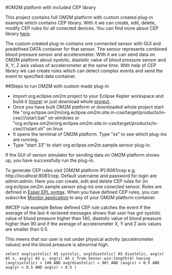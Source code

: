 #OM2M platform with included CEP library

This project contains full OM2M platform with custom created plug-in example which contains CEP library. With it we can create, edit, delete, modify CEP rules for all conected devices. You can find more about CEP library [here](https://github.com/gasperinn/om2m-cep).

The custom created plug-in contains one connected sensor with GUI and predefined DATA container for that sensor. The sensor represents combined blood pressure sensor and accelerometer. With it we can send data on OM2M platform about systolic, diastolic value of blood pressure sensor and X, Y, Z axis values of accelerometer at the same time. With help of CEP library we can create rules which can detect complex events and send the event to specified data container. 

##Steps to run OM2M with custom made plug-in
- Import org.eclipse.om2m project to your Eclipse Kepler workspace and build it ([more](https://wiki.eclipse.org/OM2M/one/Clone)) or just download whole [project](https://github.com/gasperinn/om2m-with-cep-usage-modules). 
- Once you have built OM2M platform or downloaded whole project start file
"org.eclipse.om2m/org.eclipse.om2m.site.in-cse/target/products/in-cse/<os>/<ws>/<arch>\start.bat" on windows or 
"org.eclipse.om2m/org.eclipse.om2m.site.in-cse/target/products/in-cse/<os>/<ws>/<arch>\start.sh" on linux
- It opens the terminal of OM2M platform. Type "ss" to see which plug-ins are running.
- Type "start 33" to start org.eclipse.om2m.sample.sensor plug-in.

If the GUI of sensor simulator for sending data on OM2M platform shows up, you have successfully run the plug-in. 

To generate CEP rules visit [OM2M platform IP]:8081/cep e.g. http://localhost:8081/cep. Default username and password for login are admin:admin. Here you can create, edit and delete CEP rules for (in org.eclipse.om2m.sample.sensor plug-in) one conected sensor. Rules are defined in [Esper EPL syntax](http://www.espertech.com/esper/release-5.3.0/esper-reference/html/epl_clauses.html). When you have defined CEP rules, you can subscribe [Monitor application](https://github.com/gasperinn/om2m-with-cep-usage-modules/tree/master/si.fri.mag.gasperin.monitor) to any of your OM2M platform container.

##CEP rule example
Below defined CEP rule catches the event if the average of the last 4 recieved messages shows that user has got systolic value of blood preasure higher than 140, diastolic value of blood preasure higher than 90 and if the average of accelerometer X, Y and Z axis values are smaller than 0.5.

This meens that our user is not under physical activity (accelerometer values) and the blood preasure is abnormal high.  
```
select avg(systolic) AS systolic, avg(diastolic) AS diastolic, avg(x) AS x, avg(y) AS y, avg(z) AS z from Sensor.win:length(4) having (avg(systolic) > 140 AND avg(diastolic) > 90) AND (avg(x) < 0.5 AND avg(y) < 0.5 AND avg(z) < 0.5 ) 
```
